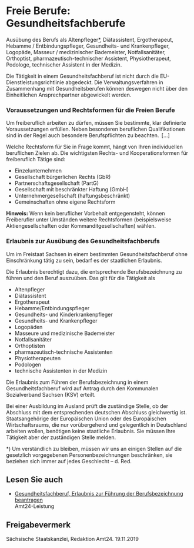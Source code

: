 # Freie Berufe: Gesundheitsfachberufe

Ausübung des Berufs als Altenpfleger[\*](#FuNo), Diätassistent, Ergotherapeut, Hebamme / Entbindungspfleger, Gesundheits- und Krankenpfleger, Logopäde, Masseur / medizinischer Bademeister, Notfallsanitäter, Orthoptist, pharmazeutisch-technischer Assistent, Physiotherapeut, Podologe, technischer Assistent in der Medizin.

Die Tätigkeit in einem Gesundheitsfachberuf ist nicht durch die EU-Dienstleistungsrichtlinie abgedeckt. Die Verwaltungsverfahren in Zusammenhang mit Gesundheitsberufen können deswegen nicht über den Einheitlichen Ansprechpartner abgewickelt werden.

### Voraussetzungen und Rechtsformen für die Freien Berufe

Um freiberuflich arbeiten zu dürfen, müssen Sie bestimmte, klar definierte Voraussetzungen erfüllen. Neben besonderen beruflichen Qualifikationen sind in der Regel auch besondere Berufspflichten zu beachten. [...]

Welche Rechtsform für Sie in Frage kommt, hängt von Ihren individuellen beruflichen Zielen ab. Die wichtigsten Rechts- und Kooperationsformen für freiberuflich Tätige sind:

* Einzelunternehmen
* Gesellschaft bürgerlichen Rechts (GbR)
* Partnerschaftsgesellschaft (PartG)
* Gesellschaft mit beschränkter Haftung (GmbH)
* Unternehmergesellschaft (haftungsbeschränkt)
* Gemeinschaften ohne eigene Rechtsform

**Hinweis:** Wenn kein beruflicher Vorbehalt entgegensteht, können Freiberufler unter Umständen weitere Rechtsformen (beispielsweise Aktiengesellschaften oder Kommanditgesellschaften) wählen.

### Erlaubnis zur Ausübung des Gesundheitsfachberufs

Um im Freistaat Sachsen in einem bestimmten Gesundheitsfachberuf ohne Einschränkung tätig zu sein, bedarf es der staatlichen Erlaubnis.

Die Erlaubnis berechtigt dazu, die entsprechende Berufsbezeichnung zu führen und den Beruf auszuüben. Das gilt für die Tätigkeit als

* Altenpfleger
* Diätassistent
* Ergotherapeut
* Hebamme/Entbindungspfleger
* Gesundheits- und Kinderkrankenpfleger
* Gesundheits- und Krankenpfleger
* Logopäden
* Masseure und medizinische Bademeister
* Notfallsanitäter
* Orthoptisten
* pharmazeutisch-technische Assistenten
* Physiotherapeuten
* Podologen
* technische Assistenten in der Medizin

Die Erlaubnis zum Führen der Berufsbezeichnung in einem Gesundheitsfachberuf wird auf Antrag durch den Kommunalen Sozialverband Sachsen (KSV) erteilt.

Bei einer Ausbildung im Ausland prüft die zuständige Stelle, ob der Abschluss mit dem entsprechenden deutschen Abschluss gleichwertig ist. Staatsangehörige der Europäischen Union oder des Europäischen Wirtschaftsraums, die nur vorübergehend und gelegentlich in Deutschland arbeiten wollen, benötigen keine staatliche Erlaubnis. Sie müssen Ihre Tätigkeit aber der zuständigen Stelle melden.

\*) Um verständlich zu bleiben, müssen wir uns an einigen Stellen auf die gesetzlich vorgegebenen Personenbezeichnungen beschränken, sie beziehen sich immer auf jedes Geschlecht – d. Red.

## Lesen Sie auch

* [Gesundheitsfachberuf, Erlaubnis zur Führung der Berufsbezeichnung beantragen](https://amt24dev.sachsen.de/zufi/leistungen/6000811 "Gesundheitsfachberuf, Erlaubnis zur Führung der Berufsbezeichnung beantragen")  
  Amt24-Leistung

## Freigabevermerk

Sächsische Staatskanzlei, Redaktion Amt24. 19.11.2019
